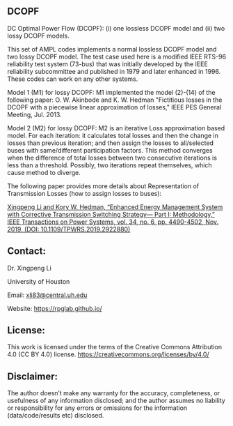 ## DCOPF
DC Optimal Power Flow (DCOPF): (i) one lossless DCOPF model and (ii) two lossy DCOPF models.

This set of AMPL codes implements a normal lossless DCOPF model and two lossy DCOPF model. The test case used here is a modified IEEE RTS-96 reliability test system (73-bus) that was initially developed by the IEEE reliability subcommittee and published in 1979 and later enhanced in 1996. These codes can work on any other systems.

Model 1 (M1) for lossy DCOPF:
M1 implemented the model (2)-(14) of the following paper: O. W. Akinbode and K. W. Hedman "Fictitious losses in the DCOPF with a piecewise linear approximation of losses," IEEE PES General Meeting, Jul. 2013.

Model 2 (M2) for lossy DCOPF:
M2 is an iterative Loss approximation based model. For each iteration: it calculates total losses and then the change in losses than previous iteration; and then assign the losses to all/selected buses with same/different participation factors. This method converges when the difference of total losses between two consecutive iterations is less than a threshold. Possibly, two iterations repeat themselves, which cause method to diverge.

The following paper provides more details about Representation of Transmission Losses (how to assign losses to buses): 

[Xingpeng Li and Kory W. Hedman, “Enhanced Energy Management System with Corrective Transmission Switching Strategy— Part I: Methodology,” IEEE Transactions on Power Systems, vol. 34, no. 6, pp. 4490-4502, Nov. 2019. (DOI: 10.1109/TPWRS.2019.2922880)](https://ieeexplore.ieee.org/document/8736407)

## Contact:
Dr. Xingpeng Li

University of Houston

Email: xli83@central.uh.edu

Website: https://rpglab.github.io/


## License:
This work is licensed under the terms of the Creative Commons Attribution 4.0 (CC BY 4.0) license. 
https://creativecommons.org/licenses/by/4.0/


## Disclaimer:
The author doesn’t make any warranty for the accuracy, completeness, or usefulness of any information disclosed; and the author assumes no liability or responsibility for any errors or omissions for the information (data/code/results etc) disclosed.
